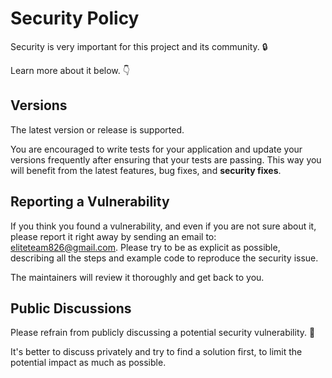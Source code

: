 # Security Policy

Security is very important for this project and its community. 🔒

Learn more about it below. 👇

## Versions

The latest version or release is supported.

You are encouraged to write tests for your application and update your versions frequently after ensuring that your tests are passing. This way you will benefit from the latest features, bug fixes, and **security fixes**.

## Reporting a Vulnerability

If you think you found a vulnerability, and even if you are not sure about it, please report it right away by sending an email to: eliteteam826@gmail.com. Please try to be as explicit as possible, describing all the steps and example code to reproduce the security issue.

The maintainers will review it thoroughly and get back to you.

## Public Discussions

Please refrain from publicly discussing a potential security vulnerability. 🙊

It's better to discuss privately and try to find a solution first, to limit the potential impact as much as possible.
